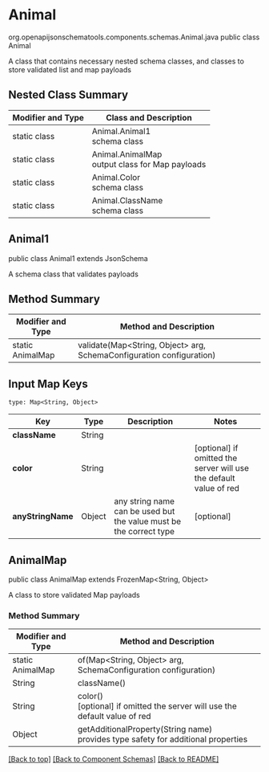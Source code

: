 # Animal
org.openapijsonschematools.components.schemas.Animal.java
public class Animal

A class that contains necessary nested schema classes, and classes to store validated list and map payloads

## Nested Class Summary
| Modifier and Type | Class and Description |
| ----------------- | ---------------------- |
| static class | Animal.Animal1<br> schema class |
| static class | Animal.AnimalMap<br> output class for Map payloads |
| static class | Animal.Color<br> schema class |
| static class | Animal.ClassName<br> schema class |

## Animal1
public class Animal1
extends JsonSchema

A schema class that validates payloads


## Method Summary
| Modifier and Type | Method and Description |
| ----------------- | ---------------------- |
| static AnimalMap | validate(Map<String, Object> arg, SchemaConfiguration configuration) |

## Input Map Keys
```
type: Map<String, Object>
```
Key | Type |  Description | Notes
------------ | ------------- | ------------- | -------------
**className** | String |  |
**color** | String |  | [optional] if omitted the server will use the default value of red
**anyStringName** | Object | any string name can be used but the value must be the correct type | [optional]

## AnimalMap
public class AnimalMap
extends FrozenMap<String, Object>

A class to store validated Map payloads

### Method Summary
| Modifier and Type | Method and Description |
| ----------------- | ---------------------- |
| static AnimalMap | of(Map<String, Object> arg, SchemaConfiguration configuration) |
| String | className()<br> |
| String | color()<br>[optional] if omitted the server will use the default value of red |
| Object | getAdditionalProperty(String name)<br>provides type safety for additional properties |

[[Back to top]](#top) [[Back to Component Schemas]](../../../README.md#Component-Schemas) [[Back to README]](../../../README.md)
